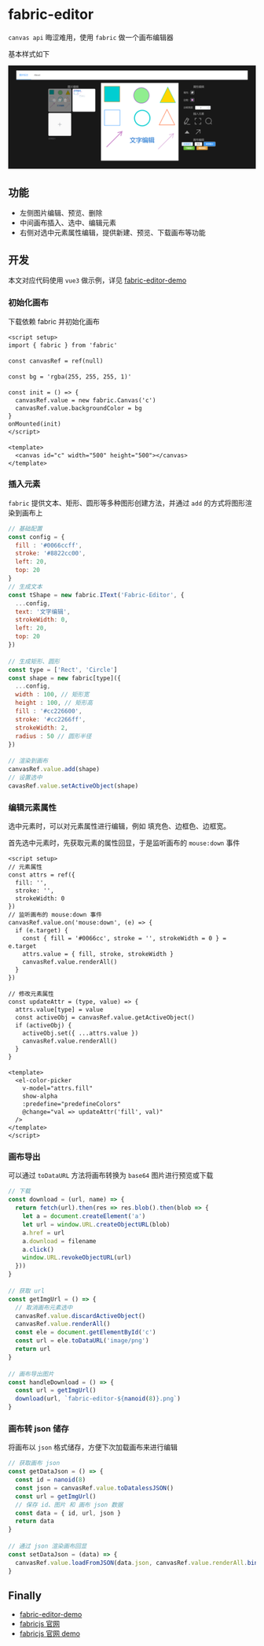 # fabric-editor


`canvas api` 晦涩难用，使用 `fabric` 做一个画布编辑器

基本样式如下

![fabric-editor](images/fabric-editor.png)


## 功能

- 左侧图片编辑、预览、删除
- 中间画布插入、选中、编辑元素
- 右侧对选中元素属性编辑，提供新建、预览、下载画布等功能


## 开发

本文对应代码使用 `vue3` 做示例，详见 [fabric-editor-demo](https://gitee.com/lafen/fabric-editor-demo)

### 初始化画布

下载依赖 fabric 并初始化画布

```vue
<script setup>
import { fabric } from 'fabric'

const canvasRef = ref(null)

const bg = 'rgba(255, 255, 255, 1)'

const init = () => {
  canvasRef.value = new fabric.Canvas('c')
  canvasRef.value.backgroundColor = bg
}
onMounted(init)
</script>

<template>
  <canvas id="c" width="500" height="500"></canvas>
</template>
```


### 插入元素

`fabric` 提供文本、矩形、圆形等多种图形创建方法，并通过 `add` 的方式将图形渲染到画布上

```js
// 基础配置
const config = {
  fill : '#0066ccff',
  stroke: '#8822cc00',
  left: 20,
  top: 20
}
// 生成文本
const tShape = new fabric.IText('Fabric-Editor', {
  ...config,
  text: '文字编辑',
  strokeWidth: 0,
  left: 20,
  top: 20
})

// 生成矩形、圆形
const type = ['Rect', 'Circle']
const shape = new fabric[type]({
  ...config,
  width : 100, // 矩形宽
  height : 100, // 矩形高
  fill : '#cc226600',
  stroke: '#cc2266ff',
  strokeWidth: 2,
  radius : 50 // 圆形半径
})

// 渲染到画布
canvasRef.value.add(shape)
// 设置选中
cavasRef.value.setActiveObject(shape)
```


### 编辑元素属性

选中元素时，可以对元素属性进行编辑，例如 填充色、边框色、边框宽。

首先选中元素时，先获取元素的属性回显，于是监听画布的 `mouse:down` 事件

```vue
<script setup>
// 元素属性
const attrs = ref({
  fill: '',
  stroke: '',
  strokeWidth: 0
})
// 监听画布的 mouse:down 事件
canvasRef.value.on('mouse:down', (e) => {
  if (e.target) {
    const { fill = '#0066cc', stroke = '', strokeWidth = 0 } = e.target
    attrs.value = { fill, stroke, strokeWidth }
    canvasRef.value.renderAll()
  }
})

// 修改元素属性
const updateAttr = (type, value) => {
  attrs.value[type] = value
  const activeObj = canvasRef.value.getActiveObject()
  if (activeObj) {
    activeObj.set({ ...attrs.value })
    canvasRef.value.renderAll()
  }
}

<template>
  <el-color-picker
    v-model="attrs.fill"
    show-alpha
    :predefine="predefineColors"
    @change="val => updateAttr('fill', val)"
  />
</template>
</script>
```


### 画布导出

可以通过 `toDataURL` 方法将画布转换为 `base64` 图片进行预览或下载

```js
// 下载
const download = (url, name) => {
  return fetch(url).then(res => res.blob().then(blob => {
    let a = document.createElement('a')
    let url = window.URL.createObjectURL(blob)
    a.href = url
    a.download = filename
    a.click()
    window.URL.revokeObjectURL(url)
  }))
}

// 获取 url
const getImgUrl = () => {
  // 取消画布元素选中
  canvasRef.value.discardActiveObject()
  canvasRef.value.renderAll()
  const ele = document.getElementById('c')
  const url = ele.toDataURL('image/png')
  return url
}

// 画布导出图片
const handleDownload = () => {
  const url = getImgUrl()
  download(url, `fabric-editor-${nanoid(8)}.png`)
}
```

### 画布转 json 储存

将画布以 `json` 格式储存，方便下次加载画布来进行编辑

```js
// 获取画布 json
const getDataJson = () => {
  const id = nanoid(8)
  const json = canvasRef.value.toDatalessJSON()
  const url = getImgUrl()
  // 保存 id、图片 和 画布 json 数据
  const data = { id, url, json }
  return data
}

// 通过 json 渲染画布回显
const setDataJson = (data) => {
  canvasRef.value.loadFromJSON(data.json, canvasRef.value.renderAll.bind(canvasRef.value))
}
```


## Finally

- [fabric-editor-demo](https://gitee.com/lafen/fabric-editor-demo)
- [fabricjs 官网](http://fabricjs.com/)
- [fabricjs 官网 demo](http://fabricjs.com/demos/)
